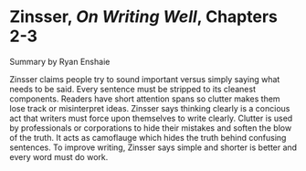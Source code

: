 # Zinsser, _On Writing Well_, Chapters 2-3

Summary by Ryan Enshaie

Zinsser claims people try to sound important versus simply saying what needs to be said. Every sentence must be stripped to its cleanest components. Readers have short
attention spans so clutter makes them lose track or misinterpret ideas. Zinsser says thinking clearly is a concious act that writers must force upon themselves to 
write clearly. Clutter is used by professionals or corporations to hide their mistakes and soften the blow of the truth. It acts as camoflauge which hides the truth 
behind confusing sentences. To improve writing, Zinsser says simple and shorter is better and every word must do work.
